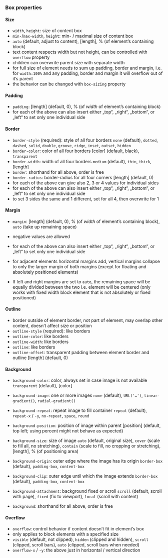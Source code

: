 ### Box properties

#### Size
- `width`, `height`: size of content box
- `min-`/`max-width`, `height`: min- / maximal size of content box
- `auto` (default, adjust to content), \[length], % (of element’s containing block)
- text content respects width but not height, can be controlled with `overflow` property
- children can overwrite parent size with separate width
- for full size of element needs to sum up padding, border and margin, i.e. for `width:100%` and any padding, border and margin it will overflow out of it’s parent
- the behavior can be changed with `box-sizing` property

#### Padding
- `padding`: \[length] (default, 0), % (of _width_ of element’s containing block)
- for each of the above can also insert either „top“, „right“, „bottom“, or „left“ to set only one individual side

#### Border
- `border-style` (required): style of all four borders
	`none` (default), `dotted`, `dashed`, `solid`, `double`, `groove`, `ridge`, `inset`, `outset`, `hidden` 
- `border-color`: color of all four borders
	\[color] (default, black), `transparent`
- `border-width`: width of all four borders
	`medium` (default), `thin`, `thick`, \[length]
- `border`: shorthand for all above, order is free
- `border-radius`: border-radius for all four corners
	\[length] (default, 0)
- for each of the above can give also 2, 3 or 4 values for individual sides
- for each of the above can also insert either „top“, „right“, „bottom“, or „left“ to set only one individual side
- to set 3 sides the same and 1 different, set for all 4, then overwrite for 1

#### Margin
- `margin`: \[length] (default, 0), % (of _width_ of element’s containing block), `auto` (take up remaining space)
- negative values are allowed
- for each of the above can also insert either „top“, „right“, „bottom“, or „left“ to set only one individual side

- for adjacent elements horizontal margins add, vertical margins collapse to only the larger margin of both margins (except for floating and absolutely positioned elements)
- If left and right margins are set to `auto`, the remaining space will be equally divided between the two i.e. element will be centered (only works with fixed width block element that is not absolutely or fixed positioned)

#### Outline
- border outside of element border, not part of element, may overlap other content, doesn’t affect size or position
- `outline-style` (required): like borders
- `outline-color`: like borders
- `outline-width`: like borders
- `outline`: like borders
- `outline-offset`: transparent padding between element border and outline
	\[length] (default, 0)

#### Background
- `background-color`: color, always set in case image is not available
	`transparent` (default), \[color]
- `background-image`: one or more images
	`none` (default), `URL('…')`, `linear-gradient()`, `radial-gradient()`
- `background-repeat`: repeat image to fill container
	`repeat` (default), `repeat-x` / `-y`, `no-repeat`, `space`, `round`
- `background-position`: position of image within parent
	\[position] (default, top left; using percent might not behave as expected)
- `background-size`: size of image
	`auto` (default, original size), `cover` (scale to fill all, no stretching), `contain` (scale to fill, no cropping or stretching), \[length], % (of positioning area) 
- `background-origin`: outer edge where the image has its origin
	`border-box` (default), `padding-box`, `content-box`
- `background-clip`: outer edge until which the image extends
	`border-box` (default), `padding-box`, `content-box`

- `background-attachment`: background fixed or scroll
	`scroll` (default, scroll with page), `fixed` (fix to viewport), `local` (scroll with content)
- `background`: shorthand for all above, order is free

#### Overflow
- `overflow`: control behavior if content doesn’t fit in element’s box
- only applies to block elements with a specified size
- `visible` (default, not clipped), `hidden` (clipped and hidden), `scroll` (clipped, scroll bars), `auto` (clipped, scroll bars when needed)
- `overflow-x` / `-y`: the above just in horizontal / vertical direction